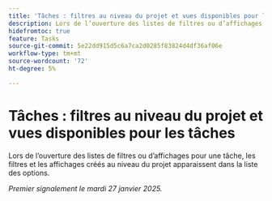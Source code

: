 ```yaml
---
title: 'Tâches : filtres au niveau du projet et vues disponibles pour les tâches'
description: Lors de l’ouverture des listes de filtres ou d’affichages pour une tâche, les filtres et les affichages créés au niveau du projet apparaissent dans la liste des options.
hidefromtoc: true
feature: Tasks
source-git-commit: 5e22dd915d5c6a7ca2d0285f83824d4df36af06e
workflow-type: tm+mt
source-wordcount: '72'
ht-degree: 5%

---
```


# Tâches : filtres au niveau du projet et vues disponibles pour les tâches

Lors de l’ouverture des listes de filtres ou d’affichages pour une tâche, les filtres et les affichages créés au niveau du projet apparaissent dans la liste des options.

_Premier signalement le mardi 27 janvier 2025._
